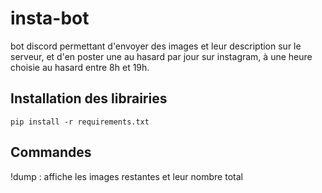 # insta-bot
bot discord permettant d'envoyer des images et leur description sur le serveur, et d'en poster une au hasard par jour sur instagram, à une heure choisie au hasard entre 8h et 19h.

## Installation des librairies
`pip install -r requirements.txt`

## Commandes
!dump : affiche les images restantes et leur nombre total
